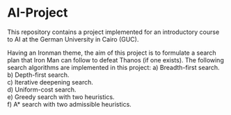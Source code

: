 # AI-Project
This repository contains a project implemented for an introductory course to AI at the German University in Cairo (GUC).

Having an Ironman theme, the aim of this project is to formulate a search plan that Iron Man can follow to defeat Thanos (if
one exists). The following search algorithms are implemented in this project:
a) Breadth-first search.  
b) Depth-first search.  
c) Iterative deepening search.  
d) Uniform-cost search.  
e) Greedy search with two heuristics.  
f) A* search with two admissible heuristics.
